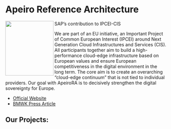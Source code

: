 # Apeiro Reference Architecture
<a href="https://github.com/apeirora"><img align="left" width="150" height="170" src="https://raw.githubusercontent.com/apeirora/.github/main/.github/assets/ApeiroRA.svg"></a>
SAP’s contribution to IPCEI-CIS

We are part of an EU initiative, an Important Project of Common European Interest (IPCEI) around Next Generation Cloud Infrastructures and Services (CIS). All participants together aim to build a high-performance cloud-edge infrastructure based on European values and ensure European competitiveness in the digital environment in the long term. The core aim is to create an overarching “cloud-edge continuum” that is not tied to individual providers. Our goal with ApeiroRA is to decisively strengthen the digital sovereignty for Europe.

- [Official Website](https://apeirora.eu)
- [BMWK Press Article](https://www.bmwk.de/Redaktion/EN/Artikel/Industry/ipcei-cis.html)

## Our Projects:
